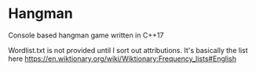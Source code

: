 # Hangman
Console based hangman game written in C++17

Wordlist.txt is not provided until I sort out attributions. It's basically the list here https://en.wiktionary.org/wiki/Wiktionary:Frequency_lists#English
